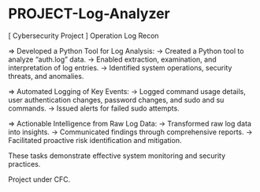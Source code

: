 # PROJECT-Log-Analyzer

[ Cybersecurity Project ]
Operation Log Recon

=> Developed a Python Tool for Log Analysis:
  -> Created a Python tool to analyze “auth.log” data.
  -> Enabled extraction, examination, and interpretation of log entries.
  -> Identified system operations, security threats, and anomalies.

=> Automated Logging of Key Events:
  -> Logged command usage details, user authentication changes, password changes, and sudo and su commands.
  -> Issued alerts for failed sudo attempts.

=> Actionable Intelligence from Raw Log Data:
  -> Transformed raw log data into insights.
  -> Communicated findings through comprehensive reports.
  -> Facilitated proactive risk identification and mitigation.
  
These tasks demonstrate effective system monitoring and security practices.

Project under CFC.
